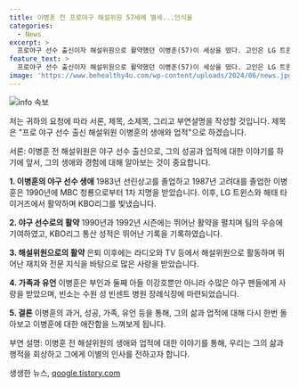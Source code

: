 ```yaml
---
title: 이병훈 전 프로야구 해설위원 57세에 별세...안식을
categories:
  - News
excerpt: >
  프로야구 선수 출신이자 해설위원으로 활약했던 이병훈(57)이 세상을 떴다. 고인은 LG 트윈스에서 활약하며 팀의 창단 첫 우승을 이끌었고, KBO리그에서 중장거리 타자로 활약했다. 은퇴 후에는 라디오와 TV 등 다양한 방송에서 활약하며 입담과 안목으로 사랑을 받았다. 류현진의 MLB 진출을 예측한 뛰어난 판단력으로도 유명했다. 고인의 둘째 아들은 키움 히어로즈에서 활약 중이다. 고인의 빈소는 수원 성빈센트병원 장례식장 5호실에 마련되었으며, 장례는 화성 함백산 추모 공원에서 진행될 예정이다. ☎ 01057579217(유가족 대표 장남 이청하)
feature_text: >
  프로야구 선수 출신이자 해설위원으로 활약했던 이병훈(57)이 세상을 떴다. 고인은 LG 트윈스에서 활약하며 팀의 창단 첫 우승을 이끌었고, KBO리그에서 중장거리 타자로 활약했다. 은퇴 후에는 라디오와 TV 등 다양한 방송에서 활약하며 입담과 안목으로 사랑을 받았다. 류현진의 MLB 진출을 예측한 뛰어난 판단력으로도 유명했다. 고인의 둘째 아들은 키움 히어로즈에서 활약 중이다. 고인의 빈소는 수원 성빈센트병원 장례식장 5호실에 마련되었으며, 장례는 화성 함백산 추모 공원에서 진행될 예정이다. ☎ 01057579217(유가족 대표 장남 이청하)
image: 'https://www.behealthy4u.com/wp-content/uploads/2024/06/news.jpg'
---
```


<p><img src="https://www.behealthy4u.com/wp-content/uploads/2024/06/news.jpg" alt="info 속보" /></p>

<p>저는 귀하의 요청에 따라 서론, 제목, 소제목, 그리고 부연설명을 작성할 것입니다. 제목은 "프로 야구 선수 출신 해설위원 이병훈의 생애와 업적"으로 하겠습니다.</p>

<p>서론:
이병훈 전 해설위원은 야구 선수 출신으로, 그의 성공과 업적에 대한 이야기를 하기에 앞서, 그의 생애와 경험에 대해 알아보는 것이 중요합니다.</p>

<p><strong>1. 이병훈의 야구 선수 생애</strong>
1983년 선린상고를 졸업하고 1987년 고려대를 졸업한 이병훈은 1990년에 MBC 청룡으로부터 1차 지명을 받았습니다. 이후, LG 트윈스와 해태 타이거즈에서 활약하며 KBO리그를 빛냈습니다.</p>

<p><strong>2. 야구 선수로의 활약</strong>
1990년과 1992년 시즌에는 뛰어난 활약을 펼치며 팀의 우승에 기여하였고, KBO리그 통산 성적은 뛰어난 기록을 기록하였습니다.</p>

<p><strong>3. 해설위원으로의 활약</strong>
은퇴 이후에는 라디오와 TV 등에서 해설위원으로 활동하며 뛰어난 재치와 전문 지식을 바탕으로 많은 사랑을 받았습니다.</p>

<p><strong>4. 가족과 유언</strong>
이병훈은 부인과 둘째 아들 이강호뿐만 아니라 수많은 야구 팬들에게 사랑을 받았으며, 빈소는 수원 성 빈센트 병원 장례식장에 마련되었습니다.</p>

<p><strong>5. 결론</strong>
이병훈의 과거, 성공, 가족, 유언 등을 통해, 그의 삶과 업적에 대해 다시 한번 돌아보고 이병훈에 대한 애잔함을 느껴보게 됩니다.</p>

<p>부연 설명:
이병훈 전 해설위원의 생애와 업적에 대한 이야기를 통해, 우리는 그의 삶과 행적을 회상하고 그에게 이별의 인사를 전하고자 합니다.</p>
생생한 뉴스, <a href="https://qoogle.tistory.com" rel="dofollow">qoogle.tistory.com</a>


